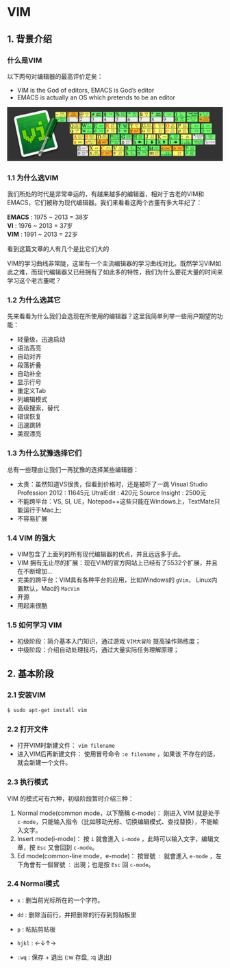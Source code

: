# VIM

<script src="F:\Mooc\CloudData\js\"></script>
<script type="text/javascript">
 $(document).ready(function(){
      $("h2,h3,h4,h5,h6").each(function(i,item){
        // if (i == 0) continue;
        var tag = $(item).get(0).localName;
        $(item).attr("id","wow"+i);
        $("#category").append('<a class="new'+tag+'" href="#wow'+i+'">'+$(this).text()+'</a></br>');
        $(".newh2").css("margin-left",0);
        $(".newh3").css("margin-left",20);
        $(".newh4").css("margin-left",40);
        $(".newh5").css("margin-left",60);
        $(".newh6").css("margin-left",80);
      });
 });
</script>
<div id="category"></div>
<div id="main"></div>


## 1. 背景介绍

### 什么是VIM
以下两句对编辑器的最高评价足矣：

- VIM is the God of editors, EMACS is God’s editor
- EMACS is actually an OS which pretends to be an editor

<img src="img/com-vim-01.png" width=600 >


### 1.1 为什么选VIM
我们所处的时代是非常幸运的，有越来越多的编辑器，相对于古老的VIM和EMACS，它们被称为现代编辑器。我们来看看这两个古董有多大年纪了：

> 
**EMACS** : 1975 ~ 2013 = 38岁  
**VI**    : 1976 ~ 2013 = 37岁  
**VIM**   : 1991 ~ 2013 = 22岁  

看到这篇文章的人有几个是比它们大的
 
VIM的学习曲线非常陡，这里有一个主流编辑器的学习曲线对比。既然学习VIM如此之难，而现代编辑器又已经拥有了如此多的特性，我们为什么要花大量的时间来学习这个老古董呢？

### 1.2 为什么选其它
先来看看为什么我们会选现在所使用的编辑器？这里我简单列举一些用户期望的功能：

- 轻量级，迅速启动
- 语法高亮
- 自动对齐
- 段落折叠
- 自动补全
- 显示行号
- 重定义Tab
- 列编辑模式
- 高级搜索，替代
- 错误恢复
- 迅速跳转
- 美观漂亮

### 1.3 为什么犹豫选择它们
总有一些理由让我们一再犹豫的选择某些编辑器：

- 太贵：虽然知道VS很贵，但看到价格时，还是被吓了一跳
Visual Studio Profession 2012 : 11645元
UtralEdit : 420元
Source Insight : 2500元
- 不能跨平台：VS, SI, UE，Notepad++这些只能在Windows上，TextMate只能运行于Mac上;
- 不容易扩展

### 1.4 VIM 的强大
- VIM包含了上面列的所有现代编辑器的优点，并且远远多于此。
- VIM 拥有无止尽的扩展：现在VIM的官方网站上已经有了5532个扩展，并且在不断增加…
- 完美的跨平台：VIM具有各种平台的应用，比如Windows的 `gVim`， Linux内置默认，Mac的 `MacVim`
- 开源
- 用起来很酷

### 1.5 如何学习 VIM
- 初级阶段：简介基本入门知识，通过游戏 `VIM大冒险` 提高操作熟练度；
- 中级阶段：介绍自动处理技巧，通过大量实际任务理解原理；


## 2. 基本阶段

### 2.1 安装VIM
```bash
$ sudo apt-get install vim
```

### 2.2 打开文件
- 打开VIM时新建文件： `vim filename`
- 进入VIM后再新建文件： 使用冒号命令 `:e filename` ，如果该 不存在的話，就会新建一个文件。

### 2.3 执行模式
VIM 的模式可有六种，初级阶段暂时介绍三种：

1. Normal mode(common mode，以下簡稱 c-mode)：
刚进入 VIM 就是处于 `c-mode`，只能输入指令（比如移动光标、切换编辑模式、查找替换），不能輸入文字。
2. Insert mode(i-mode)：
按 `i` 就會進入 `i-mode` ，此時可以输入文字，编辑文章，按 `Esc` 又會回到 `c-mode`。
3. Ed mode(common-line mode，e-mode)：
按冒號 `：` 就會進入 `e-mode` ，左下角會有一個冒號 `：` 出現；也是按 `Esc` 回 `c-mode`。

### 2.4 Normal模式
- `x` : 删当前光标所在的一个字符。
- `dd` : 删除当前行，并把删除的行存到剪贴板里
- `p` : 粘贴剪贴板
- `hjkl` : ←↓↑→


- `:wq` : 保存 + 退出 (:w 存盘, :q 退出) 

